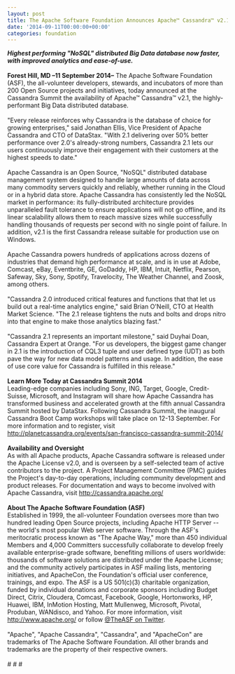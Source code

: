 ```yaml
---
layout: post
title: The Apache Software Foundation Announces Apache™ Cassandra™ v2.1
date: '2014-09-11T00:00:00+00:00'
categories: foundation
---
```

<div><b><i>Highest performing &quot;NoSQL&quot; distributed Big Data database now faster, with improved analytics and ease-of-use.</i></b></div> 
  <div><br /></div> 
  <div><b>Forest Hill, MD –11 September 2014–</b> The Apache Software Foundation (ASF), the all-volunteer developers, stewards, and incubators of more than 200 Open Source projects and initiatives, today announced at the Cassandra Summit the availability of Apache™ Cassandra™ v2.1, the highly-performant Big Data distributed database.</div> 
  <div><br /></div> 
  <div> 
    <div>&quot;Every release reinforces why Cassandra is the database of choice for growing enterprises,&quot; said Jonathan Ellis, Vice President of Apache Cassandra and CTO of DataStax. &quot;With 2.1 delivering over 50% better performance over 2.0's already-strong numbers, Cassandra 2.1 lets our users continuously improve their engagement with their customers at the highest speeds to date.&quot;</div> 
    <div><br /></div> 
    <div>Apache Cassandra is an Open Source, &quot;NoSQL&quot; distributed database management system designed to handle large amounts of data across many commodity servers quickly and reliably, whether running in the Cloud or in a hybrid data store. Apache Cassandra has consistently led the NoSQL market in performance: its fully-distributed architecture provides unparalleled fault tolerance to ensure applications will not go offline, and its linear scalability allows them to reach massive sizes while successfully handling thousands of requests per second with no single point of failure. In addition, v2.1 is the first Cassandra release suitable for production use on Windows.</div> 
  </div> 
  <div><br /></div> 
  <div>Apache Cassandra powers hundreds of applications across dozens of industries that demand high performance at scale, and is in use at Adobe, Comcast, eBay, Eventbrite, GE, GoDaddy, HP, IBM, Intuit, Netflix, Pearson, Safeway, Sky, Sony, Spotify, Travelocity, The Weather Channel, and Zoosk, among others.</div> 
  <div><br /></div> 
  <div>&quot;Cassandra 2.0 introduced critical features and functions that that let us build out a real-time analytics engine,&quot; said Brian O'Neill, CTO at Health Market Science. &quot;The 2.1 release tightens the nuts and bolts and drops nitro into that engine to make those analytics blazing fast.&quot;</div> 
  <div><br /></div> 
  <div>&quot;Cassandra 2.1 represents an important milestone,&quot; said Duyhai Doan, Cassandra Expert at Orange. &quot;For us developers, the biggest game changer in 2.1 is the introduction of CQL3 tuple and user defined type (UDT) as both pave the way for new data model patterns and usage. In addition, the ease of use core value for Cassandra is fulfilled in this release.&quot;</div> 
  <div><br /></div> 
  <div><b>Learn More Today at Cassandra Summit 2014</b></div> 
  <div>Leading-edge companies including Sony, ING, Target, Google, Credit-Suisse, Microsoft, and Instagram will share how Apache Cassandra has transformed business and accelerated growth at the fifth annual Cassandra Summit hosted by DataStax. Following Cassandra Summit, the inaugural Cassandra Boot Camp workshops will take place on 12-13 September. For more information and to register, visit <a href="http://planetcassandra.org/events/san-francisco-cassandra-summit-2014/">http://planetcassandra.org/events/san-francisco-cassandra-summit-2014/</a></div> 
  <div><br /></div> 
  <div><b>Availability and Oversight</b></div> 
  <div>As with all Apache products, Apache Cassandra software is released under the Apache License v2.0, and is overseen by a self-selected team of active contributors to the project. A Project Management Committee (PMC) guides the Project's day-to-day operations, including community development and product releases. For documentation and ways to become involved with Apache Cassandra, visit <a href="http://cassandra.apache.org/">http://cassandra.apache.org/</a></div> 
  <div><br /></div> 
  <div><b>About The Apache Software Foundation (ASF)</b></div> 
  <div>Established in 1999, the all-volunteer Foundation oversees more than two hundred leading Open Source projects, including Apache HTTP Server --the world's most popular Web server software. Through the ASF's meritocratic process known as &quot;The Apache Way,&quot; more than 450 individual Members and 4,000 Committers successfully collaborate to develop freely available enterprise-grade software, benefiting millions of users worldwide: thousands of software solutions are distributed under the Apache License; and the community actively participates in ASF mailing lists, mentoring initiatives, and ApacheCon, the Foundation's official user conference, trainings, and expo. The ASF is a US 501(c)(3) charitable organization, funded by individual donations and corporate sponsors including Budget Direct, Citrix, Cloudera, Comcast, Facebook, Google, Hortonworks, HP, Huawei, IBM, InMotion Hosting, Matt Mullenweg, Microsoft, Pivotal, Produban, WANdisco, and Yahoo. For more information, visit <a href="http://www.apache.org/">http://www.apache.org/</a> or follow <a href="https://twitter.com/TheASF">@TheASF on Twitter</a>.</div> 
  <div><br /></div> 
  <div>&quot;Apache&quot;, &quot;Apache Cassandra&quot;, &quot;Cassandra&quot;, and &quot;ApacheCon&quot; are trademarks of The Apache Software Foundation. All other brands and trademarks are the property of their respective owners.</div> 
  <div><br /></div> 
  <div># # #</div>
